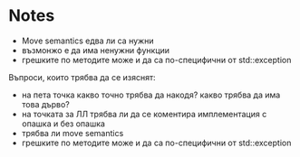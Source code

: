# Notes

- Move semantics едва ли са нужни
- възмонжо е да има ненужни функции
- грешките по методите може и да са по-специфични от std::exception

Въпроси, които трябва да се изяснят:
- на пета точка какво точно трябва да накодя? какво трябва да има това дърво?
- на точката за ЛЛ трябва ли да се коментира имплементация с опашка и без опашка
- трябва ли move semantics
- грешките по методите може и да са по-специфични от std::exception